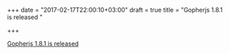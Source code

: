 +++
date = "2017-02-17T22:00:10+03:00"
draft = true
title = "Gopherjs 1.8.1 is released "

+++

<p><a href="https://medium.com/gopherjs/gopherjs-1-8-1-is-released-b4473712ab95">Gopherjs 1.8.1 is released </a></p>
